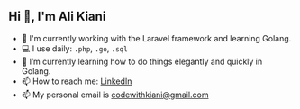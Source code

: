 ## Hi  :wave:, I'm Ali Kiani
- :telescope: I'm currently working with the Laravel framework and learning Golang.
- :computer: I use daily: `.php`, `.go`, `.sql`
- :seedling: I’m currently learning how to do things elegantly and quickly in Golang.
- :mailbox: How to reach me: [LinkedIn](https://www.linkedin.com/in/ali-kianinejad)
- :mailbox: My personal email is codewithkiani@gmail.com
